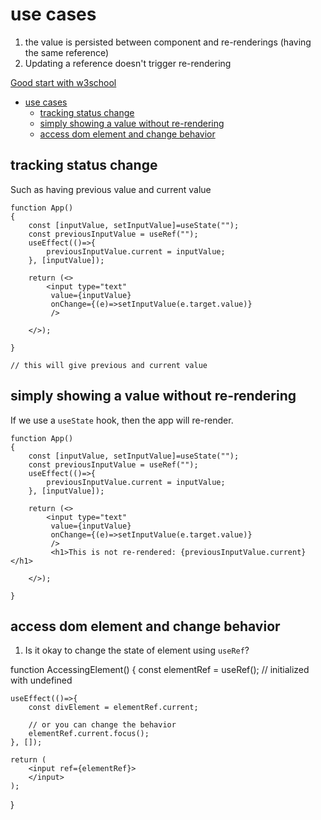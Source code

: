 # use cases

1. the value is persisted between component and re-renderings (having the same reference)
2. Updating a reference doesn't trigger re-rendering

[Good start with w3school](https://www.w3schools.com/react/react_useeffect.asp)

- [use cases](#use-cases)
  - [tracking status change](#tracking-status-change)
  - [simply showing a value without re-rendering](#simply-showing-a-value-without-re-rendering)
  - [access dom element and change behavior](#access-dom-element-and-change-behavior)

## tracking status change

Such as having previous value and current value

```
function App()
{
    const [inputValue, setInputValue]=useState("");
    const previousInputValue = useRef("");
    useEffect(()=>{
        previousInputValue.current = inputValue;
    }, [inputValue]);

    return (<>
        <input type="text"
         value={inputValue}
         onChange={(e)=>setInputValue(e.target.value)}
         />

    </>);

}

// this will give previous and current value
```

## simply showing a value without re-rendering

If we use a `useState` hook, then the app will re-render.

```
function App()
{
    const [inputValue, setInputValue]=useState("");
    const previousInputValue = useRef("");
    useEffect(()=>{
        previousInputValue.current = inputValue;
    }, [inputValue]);

    return (<>
        <input type="text"
         value={inputValue}
         onChange={(e)=>setInputValue(e.target.value)}
         />
         <h1>This is not re-rendered: {previousInputValue.current}</h1>

    </>);

}

```

## access dom element and change behavior

1. Is it okay to change the state of element using `useRef`?

function AccessingElement()
{
const elementRef = useRef(); // initialized with undefined

    useEffect(()=>{
        const divElement = elementRef.current;

        // or you can change the behavior
        elementRef.current.focus();
    }, []);

    return (
        <input ref={elementRef}>
        </input>
    );

}
